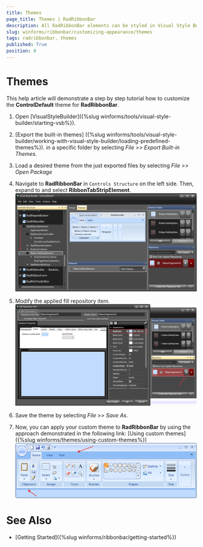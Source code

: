 ```yaml
---
title: Themes
page_title: Themes | RadRibbonBar
description: All RadRibbonBar elements can be styled in Visual Style Builder. This article shows how you can change the RibbonTabStripElement back color.
slug: winforms/ribbonbar/customizing-appearance/themes
tags: radribbonbar, themes
published: True
position: 0
---
```


# Themes

This help article will demonstrate a step by step tutorial how to customize the **ControlDefault** theme for **RadRibbonBar**.

1. Open [VisualStyleBuilder]({%slug winforms/tools/visual-style-builder/starting-vsb%}).

1. [Export the built-in themes] ({%slug winforms/tools/visual-style-builder/working-with-visual-style-builder/loading-predefined-themes%}). in a specific folder by selecting *File >> Export Built-in Themes*.

1. Load a desired theme from the just exported files by selecting *File >> Open Package*

1. Navigate to __RadRibbonBar__ in `Controls Structure` on the left side. Then, expand to and select __RibbonTabStripElement__.
    ![radribbonbar-customizing-appearance-themes 001](images/radribbonbar-customizing-appearance-themes001.png)

1. Modify the applied fill repository item.
    ![radribbonbar-customizing-appearance-themes 002](images/radribbonbar-customizing-appearance-themes002.png)

1. Save the theme by selecting *File >> Save As*.

1. Now, you can apply your custom theme to __RadRibbonBar__ by using the approach demonstrated in the following link: [Using custom themes]({%slug winforms/themes/using-custom-themes%})
    ![radribbonbar-customizing-appearance-themes 004](images/radribbonbar-customizing-appearance-themes004.png)

# See Also

* [Getting Started]({%slug winforms/ribbonbar/getting-started%})
 
